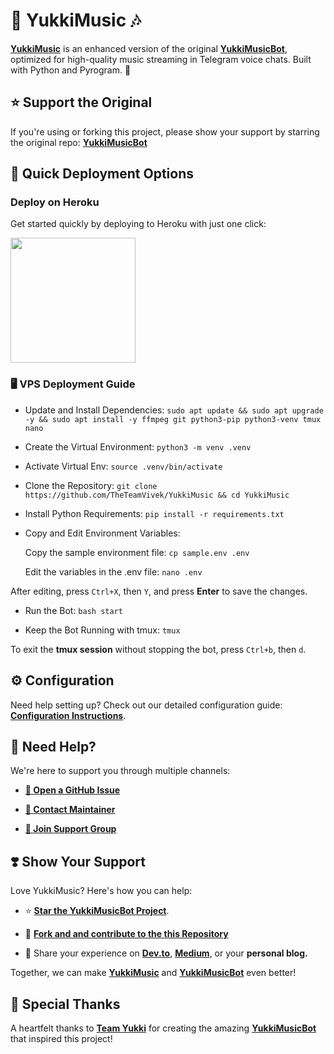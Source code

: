 # 🎵 **YukkiMusic** 🎶

[**YukkiMusic**](https://github.com/TheTeamVivek/YukkiMusic) is an enhanced version of the original [**YukkiMusicBot**](https://github.com/TeamYukki/YukkiMusicBot), optimized for high-quality music streaming in Telegram voice chats. Built with Python and Pyrogram. 🚀

## ⭐ Support the Original
If you're using or forking this project, please show your support by starring the original repo:
[**YukkiMusicBot**](https://github.com/TeamYukki/YukkiMusicBot)


## 🚀 Quick Deployment Options

### Deploy on Heroku
Get started quickly by deploying to Heroku with just one click:

<a href="https://dashboard.heroku.com/new?template=https://github.com/Zewsta/Sancak">
  <img src="https://img.shields.io/badge/Deploy%20To%20Heroku-red?style=for-the-badge&logo=heroku" width="200"/>
</a>

### 🖥️ VPS Deployment Guide

  - Update and Install Dependencies: `sudo apt update && sudo apt upgrade -y && sudo apt install -y ffmpeg git python3-pip python3-venv tmux nano`

  - Create the Virtual Environment: `python3 -m venv .venv`

  - Activate Virtual Env: `source .venv/bin/activate`

  - Clone the Repository: `git clone https://github.com/TheTeamVivek/YukkiMusic && cd YukkiMusic`

  - Install Python Requirements: `pip install -r requirements.txt`

  - Copy and Edit Environment Variables:

    Copy the sample environment file: `cp sample.env .env`

    Edit the variables in the .env file: `nano .env`

  After editing, press `Ctrl+X`, then `Y`, and press **Enter** to save the changes.


  -  Run the Bot: `bash start`

  - Keep the Bot Running with tmux: `tmux`

To exit the **tmux session** without stopping the bot, press `Ctrl+b`, then `d`.



## ⚙️ Configuration

Need help setting up? Check out our detailed configuration guide: [**Configuration Instructions**](https://github.com/TheTeamVivek/YukkiMusic/blob/master/config/README.md).


## 🤝 Need Help?

We're here to support you through multiple channels:

- [**📝 Open a GitHub Issue**](https://github.com/TheTeamVivek/YukkiMusic/issues/new?assignees=&labels=question&title=support%3A+&body=%23+Support+Question)

- [**💬 Contact Maintainer**](https://t.me/vivekkumar_in)

- [**👥 Join Support Group**](https://t.me/TheTeamVk)


## ❣️ Show Your Support

Love YukkiMusic? Here's how you can help:

- ⭐ [**Star the YukkiMusicBot Project**](https://github.com/TeamYukki/YukkiMusicBot).

- 🍴 [**Fork and and contribute to the this Repository**](https://github.com/TheTeamVivek/YukkiMusic)

- 📢 Share your experience on [**Dev.to**](https://dev.to/), [**Medium**](https://medium.com/), or your **personal blog.**

Together, we can make [**YukkiMusic**](https://github.com/TheTeamVivek/YukkiMusic) and [**YukkiMusicBot**](https://github.com/TeamYukki/YukkiMusicBot) even better!

## 🙏 Special Thanks

A heartfelt thanks to [**Team Yukki**](https://github.com/TeamYukki) for creating the amazing  [**YukkiMusicBot**](https://github.com/TeamYukki/YukkiMusicBot) that inspired this project!
